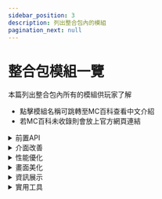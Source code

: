 ```yaml
---
sidebar_position: 3
description: 列出整合包內的模組
pagination_next: null
---
```


# 整合包模組一覽
本篇列出整合包內所有的模組供玩家了解

* 點擊模組名稱可跳轉至MC百科查看中文介紹
* 若MC百科未收錄則會放上官方網頁連結

<details>
    <summary>前置API</summary>
| 名稱                                                           | 中文譯名 | 簡略介紹                                               |
| -------------------------------------------------------------- | -------- | ------------------------------------------------------ |
| [Balm](https://www.mcmod.cn/class/4485.html)                   |          | 便於作者跨Fabric與Forge平台編寫1.17+版本的Mod          |
| [Cloth Config API](https://www.mcmod.cn/class/2346.html)       |          | 客戶端配置螢幕API                                      |
| [Fabric API](https://www.mcmod.cn/class/3124.html)             |          | BJ4                                                    |
| [Fabric Language Kotlin](https://www.mcmod.cn/class/2126.html) |          | 可將Kotlin語言用於Fabric模組的Lib模組                  |
| [Indium](https://www.mcmod.cn/class/3413.html)                 | 銦       | Sodium的附屬模組，提供了對FabricRenderingAPI的支持     |
| [libIPN](https://www.mcmod.cn/class/7713.html)                 |          | 一鍵背包整理Next的前置，為其提供了一系列GUI/配置文件庫 |
| [MaLiLib](https://www.mcmod.cn/class/2298.html)                |          | 主要為Masa的模組提供客戶端側支援的公共程式碼庫模組     |
</details>

<details>
    <summary>介面改善</summary>
| 名稱                                                           | 中文譯名          | 簡略介紹                                                    |
| -------------------------------------------------------------- | ----------------- | ----------------------------------------------------------- |
| [HideModded](https://www.mcmod.cn/class/13657.html)            | 隱藏“已修改”      | 可以隱藏遊戲標題欄上的`*`以及主選單遊戲版本號後的`(已修改)` |
| [Mod Menu](https://www.mcmod.cn/class/1675.html)               | 模組選單          | 添加了一個可用於查看模組的列表                              |
| [Reese's Sodium Options](https://www.mcmod.cn/class/4905.html) | Reese的鈉視訊介面 | 替換了鈉（Sodium）的選項屏幕，旨在改善用戶體驗              |
</details>

<details>
    <summary>性能優化</summary>
| 名稱                                                        | 中文譯名         | 簡略介紹                                           |
| ----------------------------------------------------------- | ---------------- | -------------------------------------------------- |
| [Carpet AMS Addition](https://www.mcmod.cn/class/8937.html) |                  | Carpet的拓展Mod                                    |
| [Carpet](https://www.mcmod.cn/class/2361.html)              | 地毯             | 性能優化與遊戲機制改進                             |
| [Cull Leaves](https://www.mcmod.cn/class/4414.html)         | 樹葉渲染優化     | 優化樹葉，為原版的性能提供巨大提升                 |
| [EntityCulling](https://www.mcmod.cn/class/3629.html)       | 實體渲染機制優化 | 跳過渲染不可見的實體和方塊實體                     |
| [ModernFix](https://www.mcmod.cn/class/8714.html)           | 現代化修復       | 可以提高性能、降低內存占用                         |
| [Sodium](https://www.mcmod.cn/class/2785.html)              | 鈉               | 在修復一些圖形問題的同時提高渲染性能               |
| [Sodium Extra](https://www.mcmod.cn/class/3701.html)        | 鈉 · 擴展        | 將高清修復（OptiFine）中的選項帶到了鈉（Sodium）中 |
| [Video Tape](https://www.mcmod.cn/class/11731.html)         |                  | 解決了GPU記憶體洩露的問題                          |
</details>

<details>
    <summary>畫面美化</summary>
| 名稱                                                               | 中文譯名      | 簡略介紹                                                           |
| ------------------------------------------------------------------ | ------------- | ------------------------------------------------------------------ |
| [cat_jam](https://www.mcmod.cn/class/13899.html)                   |               | 使得貓能夠跟著唱片機播放音樂的節奏點頭                             |
| [Continuity](https://www.mcmod.cn/class/4906.html)                 |               | 盡可能高效地提供連接紋理體驗                                       |
| [Detail Armor Bar](https://www.mcmod.cn/class/4590.html)           | 細節盔甲      | 使你的盔甲在裝備時能夠顯示更多細節                                 |
| [Entity Model Features](https://www.mcmod.cn/class/9909.html)      | 實體模型特性  | 作為OptiFine自定義實體模型(CEM)特性的兼容替代存在                  |
| [Entity Texture Features](https://www.mcmod.cn/class/5862.html)    |               | 支持顯示由紋理包提供的OptiFine格式的實體發光紋理和隨機紋理         |
| [Falling Leaves](https://www.mcmod.cn/class/4421.html)             | 落葉          | 可以配置哪些類型的樹葉方塊會落葉以及頻率                           |
| [Iris Shaders](https://www.mcmod.cn/class/3697.html)               |               | 一個開源的、兼容高清修復光影的光影mod，支持Sodium                  |
| [Skin Layers 3D](https://www.mcmod.cn/class/4618.html)             | 3D 皮膚層     | 以3D立體的方式渲染玩家皮膚的第二層，使皮膚看起來更為立體並充滿質感 |
| [Smooth Scroll](https://www.mcmod.cn/class/4892.html)              | 平滑滾動      | 為所有原版界面增加了平滑滾動動畫                                   |
| [Sodium Shadowy Path Blocks](https://www.mcmod.cn/class/5654.html) | 鈉 · 土徑陰影 | 為所有非流體的非完整方塊重新引入了類似於原版的平滑光照             |
</details>

<details>
    <summary>資訊展示</summary>
| 名稱                                                      | 中文譯名        | 簡略介紹                                          |
| --------------------------------------------------------- | --------------- | ------------------------------------------------- |
| [AppleSkin](https://www.mcmod.cn/class/744.html)          | 蘋果皮          | 添加了各種與食物和飢餓機制相關的HUD改進           |
| [Chat Heads](https://www.mcmod.cn/class/4523.html)        | 聊天頭像        | 在玩家所發送的信息前顯示其皮膚頭像                |
| [Inventory HUD+](https://www.mcmod.cn/class/3395.html)    | 物品欄HUD+      | 添加了三個HUD，分別是物品欄、藥水效果、飾品和盔甲 |
| [Jade](https://www.mcmod.cn/class/3482.html)              | 玉              | 可顯示許多信息的提示窗模組                        |
| [MiniHUD](https://www.mcmod.cn/class/2311.html)           | 迷你HUD         | 可以在螢幕上以文字顯示一些信息                    |
| [Xaero's Minimap](https://www.mcmod.cn/class/1701.html)   | Xaero的小地圖   | 除了具大量功能外，運行起來也比許多小地圖模組流暢  |
| [Xaero's World Map](https://www.mcmod.cn/class/1483.html) | Xaero的世界地圖 | 添加了一個自動快取的全屏地圖                      |
</details>

<details>
    <summary>實用工具</summary>
| 名稱                                                            | 中文譯名            | 簡略介紹                             |
| --------------------------------------------------------------- | ------------------- | ------------------------------------ |
| [EMI](https://www.mcmod.cn/class/6630.html)                     |                     | 功能豐富、易於使用的物品及配方管理器 |
| [Gamma Utils](https://www.mcmod.cn/class/6720.html)             | 伽瑪工具            | 使你在黑暗中看得更清楚               |
| [GugleCarpetAddition](https://www.mcmod.cn/class/7305.html)     | Gugle的Carpet附加包 | 為假人添加更多功能                   |
| [Inventory Profiles Next](https://www.mcmod.cn/class/4104.html) | 一鍵背包整理Next    | 一鍵背包整理的延續模組               |
| [KleeSlabs](https://www.mcmod.cn/class/1169.html)               | 更好地破壞半磚      | 允許你打破雙層半磚的一半             |
| [Litematica](https://www.mcmod.cn/class/2261.html)              | 投影                | 允許玩家在遊戲中保存和加載結構       |
| [Litematica Printer](https://www.mcmod.cn/class/8233.html)      | 投影打印機          | 投影模組的拓展，使玩家更快地建造     |
| [Logical Zoom](https://www.mcmod.cn/class/7968.html)            |                     | C鍵放大                              |
| [Syncmatica](https://www.mcmod.cn/class/6842.html)              | 共享原理圖          | 在伺服器中共享投影模組的原理圖       |
| [Tweakeroo](https://www.mcmod.cn/class/2230.html)               |                     | 對原版遊戲優化，同時提供許多實用功能 |
</details>

